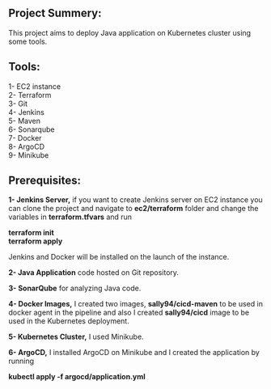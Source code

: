 



## Project Summery:
This project aims to deploy Java application on Kubernetes cluster using some tools.
<br/>

## Tools:

1- EC2 instance            <br/>
2- Terraform        <br/>
3- Git<br/>
4- Jenkins<br/>
5- Maven <br/>
6- Sonarqube<br/>
7- Docker <br/>
8- ArgoCD<br/>
9- Minikube
## Prerequisites:

**1- Jenkins Server,** if you want to create Jenkins server on EC2 instance you can clone the project and navigate to **ec2/terraform** folder and change the variables in **terraform.tfvars** and run <br/>

**terraform init <br/>
terraform apply <br/>**

Jenkins and Docker will be installed on the launch of the instance.
 <br/>

**2- Java Application** code hosted on Git repository. <br/>

**3- SonarQube** for analyzing Java code. <br/>

**4- Docker Images,**  I created two images, **sally94/cicd-maven** to be used in docker agent in the pipeline and also I created **sally94/cicd** image to be used in the Kubernetes deployment.<br/>

**5- Kubernetes Cluster,** I used Minikube.<br/>

**6- ArgoCD,** I installed ArgoCD on Minikube and I created the application by running <br/>

**kubectl apply -f argocd/application.yml**
